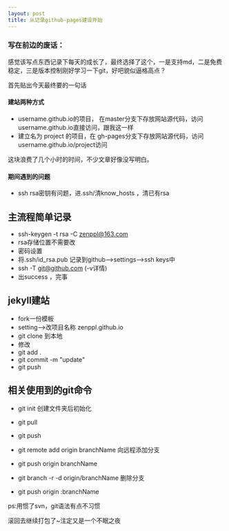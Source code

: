 ```yaml
---
layout: post
title: 从记录github-pages建设开始
---
```



### 写在前边的废话：
感觉该写点东西记录下每天的成长了，最终选择了这个，一是支持md，二是免费稳定，三是版本控制刚好学习一下git，好吧貌似逼格高点？

首先贴出今天最终要的一句话

#### 建站两种方式
- username.github.io的项目， 在master分支下存放网站源代码，访问username.github.io直接访问，跟我这一样
- 建立名为 project 的项目，在 gh-pages分支下存放网站源代码，访问username.github.io/project访问

这块浪费了几个小时的时间，不少文章好像没写明白。

#### 期间遇到的问题
- ssh rsa密钥有问题，进.ssh/清know_hosts ，清已有rsa

## 主流程简单记录
- ssh-keygen -t rsa -C zenppl@163.com 
- rsa存储位置不需要改
- 密码设置
- 将.ssh/id_rsa.pub 记录到github-->settings-->ssh keys中
- ssh -T git@github.com  (-v详情)
- 出success ，完事

## jekyll建站
- fork一份模板
- setting-->改项目名称 zenppl.github.io
- git clone 到本地
- 修改
- git add .
- git commit -m "update"
- git push 

## 相关使用到的git命令
- git init 创建文件夹后初始化
- git pull 
- git push

- git remote add origin branchName 向远程添加分支
- git push origin branchName 

- git branch -r -d origin/branchName 删除分支
- git push origin :branchName 

ps:用惯了svn，git语法有点不习惯

滚回去继续打包了~注定又是一个不眠之夜

